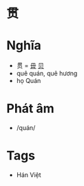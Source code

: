 # 贯

# Nghĩa
* 贯 = [毌](毌.md) [贝](贝.md)
* quê quán, quê hương
* họ Quán

# Phát âm
* /quán/

# Tags
* Hán Việt

